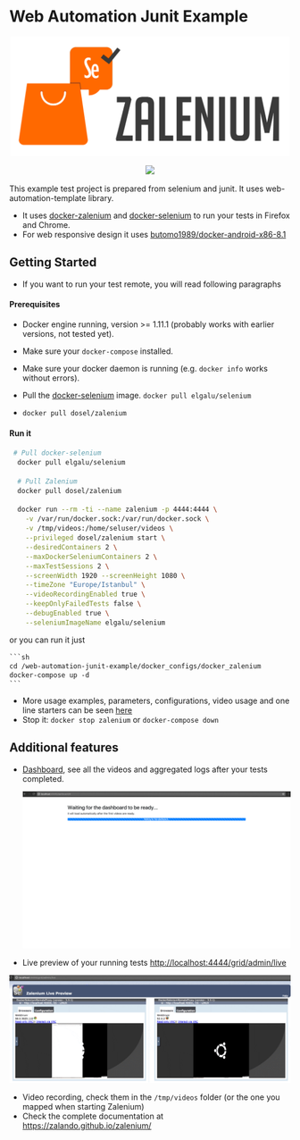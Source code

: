 # Web Automation Junit Example

<p align="center">
  <img id="header" height="214" width="500" src="./docker_configs/docker_zalenium/images/logo_zalenium_wide.png" />
</p>

<p align="center">
  <img id="header" src="https://raw.githubusercontent.com/butomo1989/docker-android/master/images/logo_dockerandroid_small.png" />
</p>

This example test project is prepared from selenium and junit.
It uses web-automation-template library.

* It uses [docker-zalenium](https://github.com/zalando/zalenium) and [docker-selenium](https://github.com/elgalu/docker-selenium) to run your tests in Firefox and Chrome.
* For web responsive design it uses [butomo1989/docker-android-x86-8.1](https://github.com/butomo1989/docker-android)

## Getting Started
* If you want to run your test remote, you will read following paragraphs

#### Prerequisites
* Docker engine running, version >= 1.11.1 (probably works with earlier versions, not tested yet).
* Make sure your `docker-compose` installed.
* Make sure your docker daemon is running (e.g. `docker info` works without errors).

* Pull the [docker-selenium](https://github.com/elgalu/docker-selenium) image. `docker pull elgalu/selenium`

* `docker pull dosel/zalenium`

#### Run it
  ```sh
   # Pull docker-selenium
    docker pull elgalu/selenium

    # Pull Zalenium
    docker pull dosel/zalenium

    docker run --rm -ti --name zalenium -p 4444:4444 \
      -v /var/run/docker.sock:/var/run/docker.sock \
      -v /tmp/videos:/home/seluser/videos \
      --privileged dosel/zalenium start \
      --desiredContainers 2 \
      --maxDockerSeleniumContainers 2 \
      --maxTestSessions 2 \
      --screenWidth 1920 --screenHeight 1080 \
      --timeZone "Europe/Istanbul" \
      --videoRecordingEnabled true \
      --keepOnlyFailedTests false \
      --debugEnabled true \
      --seleniumImageName elgalu/selenium
  ```

  or you can run it just

    ```sh
    cd /web-automation-junit-example/docker_configs/docker_zalenium
    docker-compose up -d
    ```

* More usage examples, parameters, configurations, video usage and one line starters can be seen [here](https://zalando.github.io/zalenium/)
* Stop it: `docker stop zalenium` or `docker-compose down`

## Additional features
* [Dashboard](http://localhost:4444/dashboard), see all the videos and aggregated logs after your tests completed.
  <p align="center">
    <img id="dashboard" width="600" src="docker_configs/docker_zalenium/images/dashboard.gif" />
  </p>
* Live preview of your running tests [http://localhost:4444/grid/admin/live](http://localhost:4444/grid/admin/live)
<p align="center">
  <img id="live-preview" width="600" src="docker_configs/docker_zalenium/images/live_preview.gif" />
</p>

* Video recording, check them in the `/tmp/videos` folder (or the one you mapped when starting Zalenium)
* Check the complete documentation at https://zalando.github.io/zalenium/

